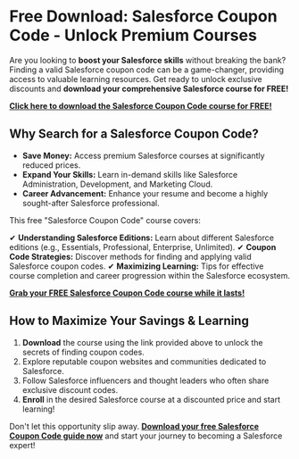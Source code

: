 # Free Download: Salesforce Coupon Code - Unlock Premium Courses

Are you looking to **boost your Salesforce skills** without breaking the bank? Finding a valid Salesforce coupon code can be a game-changer, providing access to valuable learning resources. Get ready to unlock exclusive discounts and **download your comprehensive Salesforce course for FREE!**

[**Click here to download the Salesforce Coupon Code course for FREE!**](https://udemywork.com/salesforce-coupon-code)

## Why Search for a Salesforce Coupon Code?

*   **Save Money:** Access premium Salesforce courses at significantly reduced prices.
*   **Expand Your Skills:** Learn in-demand skills like Salesforce Administration, Development, and Marketing Cloud.
*   **Career Advancement:** Enhance your resume and become a highly sought-after Salesforce professional.

This free "Salesforce Coupon Code" course covers:

✔ **Understanding Salesforce Editions:** Learn about different Salesforce editions (e.g., Essentials, Professional, Enterprise, Unlimited).
✔ **Coupon Code Strategies:** Discover methods for finding and applying valid Salesforce coupon codes.
✔ **Maximizing Learning:** Tips for effective course completion and career progression within the Salesforce ecosystem.

[**Grab your FREE Salesforce Coupon Code course while it lasts!**](https://udemywork.com/salesforce-coupon-code)

## How to Maximize Your Savings & Learning

1.  **Download** the course using the link provided above to unlock the secrets of finding coupon codes.
2.  Explore reputable coupon websites and communities dedicated to Salesforce.
3.  Follow Salesforce influencers and thought leaders who often share exclusive discount codes.
4.  **Enroll** in the desired Salesforce course at a discounted price and start learning!

Don't let this opportunity slip away. **[Download your free Salesforce Coupon Code guide now](https://udemywork.com/salesforce-coupon-code)** and start your journey to becoming a Salesforce expert!
